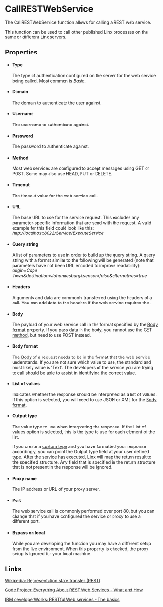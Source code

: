 CallRESTWebService
==================

The CallRESTWebService function allows for calling a REST web service.

This function can be used to call other published Linx processes on the
same or different Linx servers.

Properties
----------

-  #### Type

    The type of authentication configured on the server for the web
    service being called. Most common is *Basic*.

-  #### Domain

    The domain to authenticate the user against.

-  #### Username

    The username to authenticate against.

-  #### Password

    The password to authenticate against.

-  #### Method

    Most web services are configured to accept messages using GET or
    POST. Some may also use HEAD, PUT or DELETE.

-  #### Timeout

    The timeout value for the web service call.

-  #### URL

    The base URL to use for the service request. This excludes any
    parameter-specific information that are send with the request. A
    valid example for this field could look like this:  
    *http://localhost:8022/Service/ExecuteService*

-  #### Query string

    A list of parameters to use in order to build up the query string. A
    query string with a format similar to the following will be
    generated (note that parameters have not been URL encoded to improve
    readability):  
     *origin=Cape
    Town&destination=Johannesburg&sensor=false&alternatives=true*

-  #### Headers

    Arguments and data are commonly transferred using the headers of a
    call. You can add data to the headers if the web service requires
    this.

- #### Body

    The payload of your web service call in the format specified by the
    [Body format](#properties.bodyFormat) property. If you pass data in
    the body, you cannot use the GET [method](#properties.method), but
    need to use POST instead.

- #### Body format

    The [Body](#properties.body) of a request needs to be in the format
    that the web service understands. If you are not sure which value to
    use, the standard and most likely value is 'Text'. The developers of
    the service you are trying to call should be able to assist in
    identifying the correct value.

- #### List of values

    Indicates whether the response should be interpreted as a list of
    values. If this option is selected, you will need to use JSON or XML
    for the [Body format](#properties.bodyFormat).

- #### Output type

    The value type to use when interpreting the response. If the List of
    values option is selected, this is the type to use for each element
    of the list.

    If you create a [custom type](~/Types/customtype) and you have
    formatted your response accordingly, you can point the Output type
    field at your user defined type. After the service has executed,
    Linx will map the return result to the specified structure. Any
    field that is specified in the return structure that is not present
    in the response will be ignored.

- #### Proxy name

    The IP address or URL of your proxy server.

- #### Port

    The web service call is commonly performed over port 80, but you can
    change that if you have configured the service or proxy to use a
    different port.

- #### Bypass on local

    While you are developing the function you may have a different setup
    from the live environment. When this property is checked, the proxy
    setup is ignored for your local machine.

Links
-----

[Wikipedia: Representation state transfer (REST)](http://en.wikipedia.org/wiki/Representational_state_transfer)

[Code Project: Everything About REST Web Services - What and How](http://www.codeproject.com/Articles/21174/Everything-About-REST-Web-Services-What-and-How-Pa)

[IBM developerWorks: RESTful Web services - The basics](http://www.ibm.com/developerworks/webservices/library/ws-restful/)

